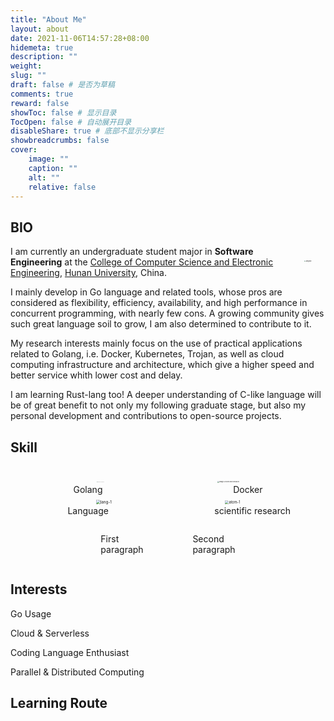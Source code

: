 ```yaml
---
title: "About Me"
layout: about
date: 2021-11-06T14:57:28+08:00
hidemeta: true
description: ""
weight:
slug: ""
draft: false # 是否为草稿
comments: true
reward: false
showToc: false # 显示目录
TocOpen: false # 自动展开目录
disableShare: true # 底部不显示分享栏
showbreadcrumbs: false
cover:
    image: ""
    caption: ""
    alt: ""
    relative: false
---
```



## BIO
<img src="http://magenta-note-1305707521.coscd.myqcloud.com/JiangHan.jpg" align='right' alt="JiangHan" style="zoom:15%; padding:150px"/> I am currently an undergraduate student major in **Software Engineering** at the [College of Computer Science and Electronic Engineering](http://csee.hnu.edu.cn/home.htm), [Hunan University](http://www-en.hnu.edu.cn), China.

I mainly develop in Go language and related tools, whose pros are considered as flexibility, efficiency, availability, and high performance in concurrent programming, with nearly few cons. A growing community gives such great language soil to grow, I am also determined to contribute to it.

My research interests mainly focus on the use of practical applications related to Golang, i.e. Docker, Kubernetes, Trojan, as well as cloud computing infrastructure and architecture, which give a higher speed and better service whith lower cost and delay.

I am learning Rust-lang too! A deeper understanding of C-like language will be of great benefit to not only my following graduate stage, but also my personal development and contributions to open-source projects.


## Skill
## 

<center><img src="http://magenta-note-1305707521.coscd.myqcloud.com/Screenshot%202023-05-15%20at%2020.35.22.png" alt="Screenshot 2023-05-15 at 20.35.22" style="zoom:5%;" />&nbsp;&nbsp;&nbsp;&nbsp;&nbsp;&nbsp;&nbsp;&nbsp;&nbsp;&nbsp;&nbsp;&nbsp;&nbsp;&nbsp;&nbsp;&nbsp;&nbsp;&nbsp;&nbsp;&nbsp;&nbsp;&nbsp;&nbsp;&nbsp;&nbsp;&nbsp;&nbsp;&nbsp;&nbsp;&nbsp;&nbsp;&nbsp;&nbsp;&nbsp;&nbsp;&nbsp;&nbsp;&nbsp;&nbsp;&nbsp;&nbsp;&nbsp;&nbsp;&nbsp;&nbsp;&nbsp;<img src="http://magenta-note-1305707521.coscd.myqcloud.com/image-20230515204948237.png" alt="image-20230515204948237" style="zoom:17%;" /></center><center>Golang&nbsp;&nbsp;&nbsp;&nbsp;&nbsp;&nbsp;&nbsp;&nbsp;&nbsp;&nbsp;&nbsp;&nbsp;&nbsp;&nbsp;&nbsp;&nbsp;&nbsp;&nbsp;&nbsp;&nbsp;&nbsp;&nbsp;&nbsp;&nbsp;&nbsp;&nbsp;&nbsp;&nbsp;&nbsp;&nbsp;&nbsp;&nbsp;&nbsp;&nbsp;&nbsp;&nbsp;&nbsp;&nbsp;&nbsp;&nbsp;&nbsp;&nbsp;&nbsp;&nbsp;&nbsp;&nbsp;&nbsp;&nbsp;&nbsp;&nbsp;&nbsp;&nbsp;&nbsp;Docker</center>

<center><img src="http://magenta-note-1305707521.coscd.myqcloud.com/lang-1.png" alt="lang-1" style="zoom:45%;" />&nbsp;&nbsp;&nbsp;&nbsp;&nbsp;&nbsp;&nbsp;&nbsp;&nbsp;&nbsp;&nbsp;&nbsp;&nbsp;&nbsp;&nbsp;&nbsp;&nbsp;&nbsp;&nbsp;&nbsp;&nbsp;&nbsp;&nbsp;&nbsp;&nbsp;&nbsp;&nbsp;&nbsp;&nbsp;&nbsp;&nbsp;&nbsp;&nbsp;&nbsp;&nbsp;&nbsp;&nbsp;&nbsp;&nbsp;&nbsp;&nbsp;&nbsp;&nbsp;&nbsp;&nbsp;&nbsp;<img src="http://magenta-note-1305707521.coscd.myqcloud.com/atom-1.png" alt="atom-1" style="zoom:40%;" /></center>

<center>&nbsp;&nbsp;&nbsp;&nbsp;&nbsp;&nbsp;&nbsp;&nbsp;&nbsp;Language&nbsp;&nbsp;&nbsp;&nbsp;&nbsp;&nbsp;&nbsp;&nbsp;&nbsp;&nbsp;&nbsp;&nbsp;&nbsp;&nbsp;&nbsp;&nbsp;&nbsp;&nbsp;&nbsp;&nbsp;&nbsp;&nbsp;&nbsp;&nbsp;&nbsp;&nbsp;&nbsp;&nbsp;&nbsp;&nbsp;&nbsp;&nbsp;&nbsp;&nbsp;&nbsp;&nbsp;&nbsp;&nbsp;&nbsp;&nbsp;&nbsp;&nbsp;&nbsp;scientific research</center></p>

<style>
.container {
  display: flex;
  justify-content: center;
  max-width: 100px;
  margin: 0 auto;
}
</style>
<div class="container">   
  <p>First paragraph</p>&nbsp;&nbsp;&nbsp;&nbsp;&nbsp;&nbsp;&nbsp;&nbsp;&nbsp;&nbsp;&nbsp;&nbsp;&nbsp;&nbsp;&nbsp;&nbsp;&nbsp;&nbsp;&nbsp;&nbsp;   
  <p>Second paragraph</p> 
</div>






## Interests
Go Usage

Cloud & Serverless

Coding Language Enthusiast

Parallel & Distributed Computing

## Learning Route

